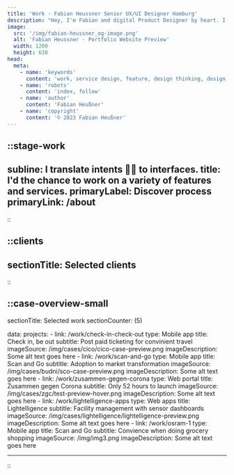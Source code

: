 ```yaml
---
title: 'Work · Fabian Heussner Senior UX/UI Designer Hamburg'
description: "Hey, I'm Fabian and digital Product Designer by heart. I connect people's needs with aesthetics."
image:
  src: '/img/fabian-heussner_og-image.png'
  alt: 'Fabian Heussner · Portfolio Website Preview'
  width: 1200
  height: 630
head:
  meta:
    - name: 'keywords'
      content: 'work, service design, feature, design thinking, design, ux, ui, ux/ui, product design, designer, agile, ux research, wireframes, prototyping, ux writing, design systems, components, figma, hamburg'
    - name: 'robots'
      content: 'index, follow'
    - name: 'author'
      content: 'Fabian Heußner'
    - name: 'copyright'
      content: '© 2023 Fabian Heußner'
---
```



::stage-work
---
subline: I translate intents 💁‍♂️ to interfaces. 
title: I'd the chance to work on a variety of features and services.
primaryLabel: Discover process
primaryLink: /about
---
::


::clients
---
sectionTitle: Selected clients
---
::

::case-overview-small
---
sectionTitle: Selected work
sectionCounter: (5)

data:
    projects:
      - link: /work/check-in-check-out
        type: Mobile app
        title: Check in, be out
        subtitle: Post paid ticketing for convinient travel
        imageSource: /img/cases/cico/cico-case-preview.png
        imageDescription: Some alt text goes here
      - link: /work/scan-and-go
        type: Mobile app
        title: Scan and Go
        subtitle: Adoption to market transformation
        imageSource: /img/cases/budni/sco-case-preview.png
        imageDescription: Some alt text goes here
      - link: /work/zusammen-gegen-corona
        type: Web portal
        title: Zusammen gegen Corona
        subtitle: Only 52 hours to launch
        imageSource: /img/cases/zgc/test-preview-hover.png
        imageDescription: Some alt text goes here
      - link: /work/lightelligence-apps
        type: Web apps
        title: Lightelligence
        subtitle: Facility management with sensor dashboards
        imageSource: /img/cases/lightelligence/lightelligence-preview.png
        imageDescription: Some alt text goes here
      - link: /work/osram-1
        type: Mobile app
        title: Scan and Go
        subtitle: Convience when doing grocery shopping
        imageSource: /img/img3.png
        imageDescription: Some alt text goes here

---
::


